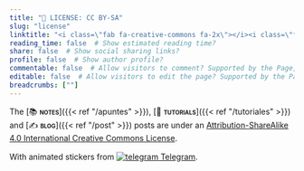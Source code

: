 ```yaml
---
title: "📜 LICENSE: CC BY-SA"
slug: "license"
linktitle: "<i class=\"fab fa-creative-commons fa-2x\"></i><i class=\"fab fa-creative-commons-by fa-2x\"></i><i class=\"fab fa-creative-commons-sa fa-2x\"></i>"
reading_time: false  # Show estimated reading time?
share: false  # Show social sharing links?
profile: false  # Show author profile?
commentable: false  # Allow visitors to comment? Supported by the Page, Post, and Docs content types.
editable: false  # Allow visitors to edit the page? Supported by the Page, Post, and Docs content types.
breadcrumbs: [""]
---
```


The [📚 <span style="font-variant:small-caps;">**notes**</span>]({{< ref "/apuntes" >}}), [👐 <span style="font-variant:small-caps;">**tutorials**</span>]({{< ref "/tutoriales" >}}) and [✍️ <span style="font-variant:small-caps;">**blog**</span>]({{< ref "/post" >}}) posts are under an [Attribution-ShareAlike 4.0 International Creative Commons License](https://creativecommons.org/licenses/by-sa/4.0/deed.en).

<div align="center" style="margin-bottom: 1rem">
<i class="fab fa-creative-commons fa-2x aria-hidden="true" "></i><i class="fab fa-creative-commons-by fa-2x aria-hidden="true" "></i><i class="fab fa-creative-commons-sa fa-2x aria-hidden="true" "></i>
</div>

With animated stickers from <a href="https://telegram.org/blog/animated-stickers" target="_blank" rel="noopener" title="Telegram"><img draggable="false" class="icon" alt="telegram" src="/icon/telegram.svg"> Telegram</a>.